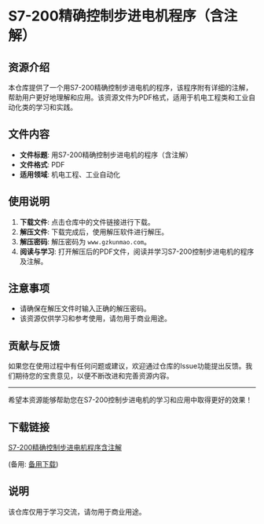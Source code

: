 # S7-200精确控制步进电机程序（含注解）

## 资源介绍

本仓库提供了一个用S7-200精确控制步进电机的程序，该程序附有详细的注解，帮助用户更好地理解和应用。该资源文件为PDF格式，适用于机电工程类和工业自动化类的学习和实践。

## 文件内容

- **文件标题**: 用S7-200精确控制步进电机的程序（含注解）
- **文件格式**: PDF
- **适用领域**: 机电工程、工业自动化

## 使用说明

1. **下载文件**: 点击仓库中的文件链接进行下载。
2. **解压文件**: 下载完成后，使用解压软件进行解压。
3. **解压密码**: 解压密码为 `www.gzkunmao.com`。
4. **阅读与学习**: 打开解压后的PDF文件，阅读并学习S7-200控制步进电机的程序及注解。

## 注意事项

- 请确保在解压文件时输入正确的解压密码。
- 该资源仅供学习和参考使用，请勿用于商业用途。

## 贡献与反馈

如果您在使用过程中有任何问题或建议，欢迎通过仓库的Issue功能提出反馈。我们期待您的宝贵意见，以便不断改进和完善资源内容。

---

希望本资源能够帮助您在S7-200控制步进电机的学习和应用中取得更好的效果！

## 下载链接
[S7-200精确控制步进电机程序含注解](https://pan.quark.cn/s/8dd351cc6aaa) 

(备用: [备用下载](https://pan.baidu.com/s/1keDihS5XIZHmhM0zqVYQ0g?pwd=1234))

## 说明

该仓库仅用于学习交流，请勿用于商业用途。
